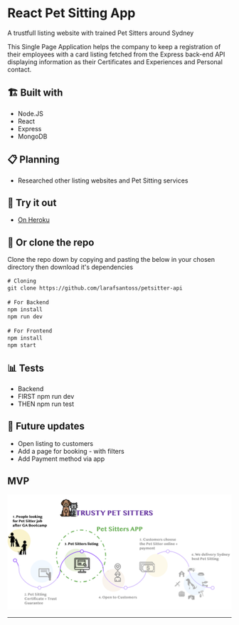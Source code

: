 # React Pet Sitting App

A trustfull listing website with trained Pet Sitters around Sydney

This Single Page Application helps the company to keep a registration of their employees with a card listing fetched from the Express back-end API displaying information as their Certificates and Experiences and Personal contact. 


## 🏗️ Built with

- Node.JS
- React
- Express
- MongoDB


## 📋 Planning

- Researched other listing websites and Pet Sitting services

## 🦮 Try it out

- [On Heroku](https://petsitter-api.herokuapp.com/)

## 🧬 Or clone the repo

Clone the repo down by copying and pasting the below in your chosen directory then download it's dependencies

```
# Cloning
git clone https://github.com/larafsantoss/petsitter-api

# For Backend
npm install
npm run dev

# For Frontend
npm install
npm start
```

## 📊 Tests

- Backend
- FIRST npm run dev 
- THEN npm run test


## 🔮 Future updates

- Open listing to customers
- Add a page for booking - with filters
- Add Payment method via app

## MVP

![My Image](client/public/petsitter.png)

---


